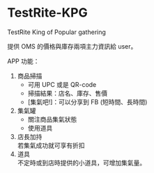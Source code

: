# TestRite-KPG
TestRite King of Popular gathering

提供 OMS 的價格與庫存兩項主力資訊給 user。

APP 功能：<br>
<ol>
  <li>商品掃描
    <ul>
      <li>可用 UPC 或是 QR-code</li>
      <li>掃描結果：店名、庫存、售價</li>
      <li>[集氣吧!]：可以分享到 FB (短時間、長時間)</li>
    </ul>
  </li>
  <li>集氣罐
    <ul>
      <li>關注商品集氣狀態</li>
      <li>使用道具</li>
    </ul>
  </li>  
  <li>店長加持</li>
  若集氣成功就可享有折扣
  <li>道具</li>
  不定時或到店時提供的小道具，可增加集氣量。
</ol>
